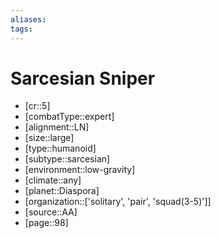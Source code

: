 ```yaml
---
aliases: 
tags: 
---
```


# Sarcesian Sniper

- [cr::5]
- [combatType::expert]
- [alignment::LN]
- [size::large]
- [type::humanoid]
- [subtype::sarcesian]
- [environment::low-gravity]
- [climate::any]
- [planet::Diaspora]
- [organization::['solitary', 'pair', 'squad(3-5)']]
- [source::AA]
- [page::98]
